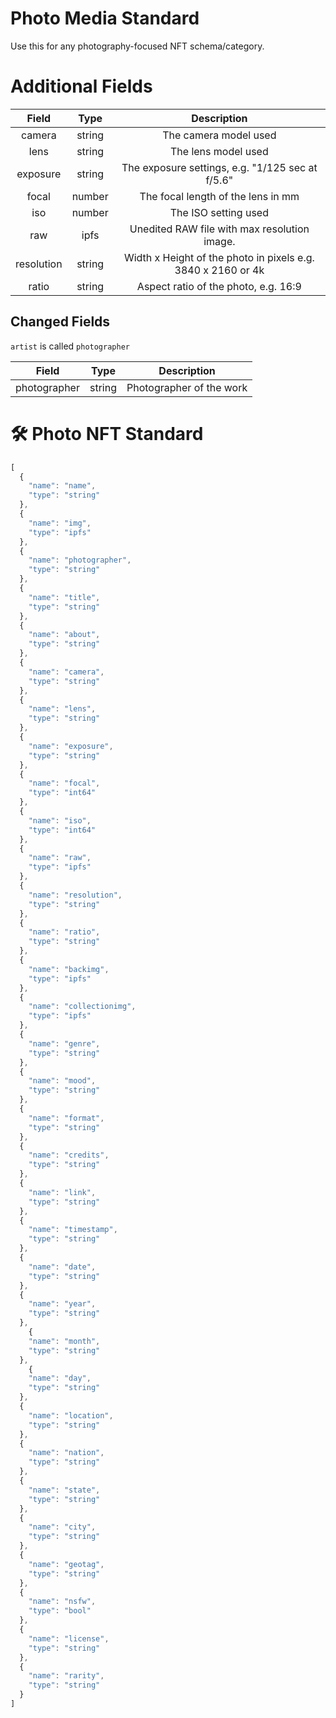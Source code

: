 # Photo Media Standard
Use this for any photography-focused NFT schema/category. 

# Additional Fields 

| Field | Type | Description |
| :----:  | :----: | :----: |
| camera | string | The camera model used | 
| lens | string | The lens model used | 
| exposure | string | The exposure settings, e.g. "1/125 sec at f/5.6" |
| focal | number | The focal length of the lens in mm | 
| iso | number | The ISO setting used | 
| raw | ipfs | Unedited RAW file with max resolution image. | 
| resolution | string | Width x Height of the photo in pixels e.g. 3840 x 2160 or 4k |
| ratio | string | Aspect ratio of the photo, e.g. 16:9 |

## Changed Fields
`artist` is called `photographer`


| Field | Type | Description |
| :----:  | :----: | :----: |  
| photographer | string | Photographer of the work |



# 🛠 Photo NFT Standard 
```javascript
[
  {
    "name": "name",
    "type": "string"
  },
  {
    "name": "img", 
    "type": "ipfs"
  },
  {          
    "name": "photographer", 
    "type": "string"
  },
  {
    "name": "title",
    "type": "string"
  },
  {
    "name": "about",
    "type": "string"
  },
  {
    "name": "camera",
    "type": "string"
  },
  {
    "name": "lens",
    "type": "string"
  },
  {
    "name": "exposure",
    "type": "string"
  },
  {
    "name": "focal",
    "type": "int64"
  },
  {
    "name": "iso",
    "type": "int64"
  },
  {
    "name": "raw",
    "type": "ipfs"
  },
  {
    "name": "resolution",
    "type": "string"
  },
  {
    "name": "ratio",
    "type": "string"
  },
  {
    "name": "backimg",
    "type": "ipfs"
  },
  {
    "name": "collectionimg",
    "type": "ipfs"
  },
  {
    "name": "genre",
    "type": "string"
  },
  {
    "name": "mood",
    "type": "string"
  },
  {
    "name": "format",
    "type": "string"
  },
  {
    "name": "credits",
    "type": "string"
  },
  {
    "name": "link",
    "type": "string"
  },
  {
    "name": "timestamp",
    "type": "string"
  },
  {
    "name": "date",
    "type": "string"
  },
  {
    "name": "year",
    "type": "string"
  },
    {
    "name": "month",
    "type": "string"
  },
    {
    "name": "day",
    "type": "string"
  },
  {
    "name": "location",
    "type": "string"
  },
  {
    "name": "nation",
    "type": "string"
  },
  {
    "name": "state",
    "type": "string"
  },
  {
    "name": "city",
    "type": "string"
  },
  {
    "name": "geotag",
    "type": "string"
  },
  {
    "name": "nsfw",
    "type": "bool"
  },
  {
    "name": "license",
    "type": "string"
  },
  {
    "name": "rarity",
    "type": "string"
  }
]
```
